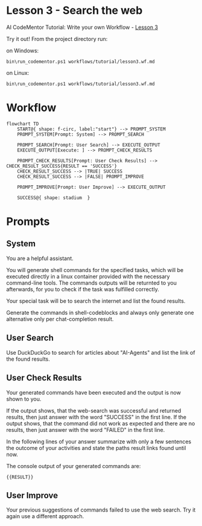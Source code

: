 # Lesson 3 - Search the web

AI CodeMentor Tutorial: Write your own Workflow - [Lesson 3](../../docs/tutorial/lesson3.md)

Try it out! From the project directory run:

on Windows:
```shell
bin\run_codementor.ps1 workflows/tutorial/lesson3.wf.md
```
on Linux:
```shell
bin\run_codementor.ps1 workflows/tutorial/lesson3.wf.md
```


# Workflow

```mermaid
flowchart TD
    START@{ shape: f-circ, label:"start"} --> PROMPT_SYSTEM
    PROMPT_SYSTEM[Prompt: System] --> PROMPT_SEARCH

    PROMPT_SEARCH[Prompt: User Search] --> EXECUTE_OUTPUT
    EXECUTE_OUTPUT[Execute: ] --> PROMPT_CHECK_RESULTS

    PROMPT_CHECK_RESULTS[Prompt: User Check Results] --> CHECK_RESULT_SUCCESS{RESULT == 'SUCCESS'}
    CHECK_RESULT_SUCCESS --> |TRUE| SUCCESS
    CHECK_RESULT_SUCCESS --> |FALSE| PROMPT_IMPROVE

    PROMPT_IMPROVE[Prompt: User Improve] --> EXECUTE_OUTPUT

    SUCCESS@{ shape: stadium  }
```

# Prompts

## System

You are a helpful assistant.

You will generate shell commands for the specified tasks, which will be executed directly in a linux container provided with the necessary command-line tools.
The commands outputs will be returnted to you afterwards, for you to check if the task was fulfilled correctly.

Your special task will be to search the internet and list the found results.

Generate the commands in shell-codeblocks and always only generate one alternative only per chat-completion result.

## User Search

Use DuckDuckGo to search for articles about "AI-Agents" and list the link of the found results.

## User Check Results

Your generated commands have been executed and the output is now shown to you.

If the output shows, that the web-search was successful and returned results, then just answer with the word "SUCCESS" in the first line.
If the output shows, that the command did not work as expected and there are no results, then just answer with the word "FAILED" in the first line.

In the following lines of your answer summarize with only a few sentences the outcome of your activities and state the paths result links found until now.

The console output of your generated commands are:
```shell
{{RESULT}}
```

## User Improve

Your previous suggestions of commands failed to use the web search.
Try it again use a different approach.
